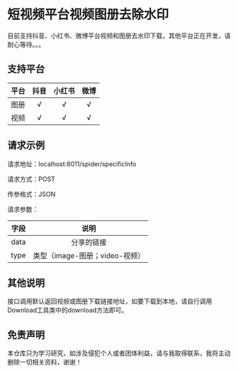# 短视频平台视频图册去除水印

目前支持抖音、小红书、微博平台视频和图册去水印下载，其他平台正在开发，请耐心等待。。。

## 支持平台

| 平台 | 抖音 | 小红书 | 微博 | 
|:--:|:--:|:---:|:--:|  
| 图册 | √  |  √  | √  |  
| 视频 | √  |  √  | √  |

## 请求示例

请求地址：localhost:8011/spider/specificInfo

请求方式：POST

传参格式：JSON

请求参数：

|  字段  |          说明           |
|:----:|:---------------------:|
| data |         分享的链接         |
| type | 类型（image-图册；video-视频） |

## 其他说明

接口调用默认返回视频或图册下载链接地址，如要下载到本地，请自行调用Download工具类中的download方法即可。

## 免责声明

本仓库只为学习研究，如涉及侵犯个人或者团体利益，请与我取得联系，我将主动删除一切相关资料，谢谢！

